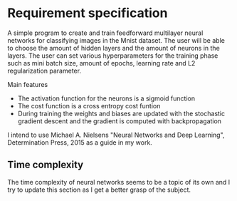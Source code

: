 # Requirement specification

A simple program to create and train feedforward multilayer neural networks for classifying images in the Mnist dataset. The user will be able to choose the amount of hidden layers and the amount of neurons in the layers. The user can set various hyperparameters for the training phase such as mini batch size, amount of epochs, learning rate and L2 regularization parameter.   

Main features
- The activation function for the neurons is a sigmoid function 
- The cost function is a cross entropy cost funtion
- During training the weights and biases are updated with the stochastic gradient descent and the gradient is computed with backpropagation

I intend to use Michael A. Nielsens "Neural Networks and Deep Learning", Determination Press, 2015 as a guide in my work.

## Time complexity

The time complexity of neural networks seems to be a topic of its own and I try to update this section as I get a better grasp of the subject.  
